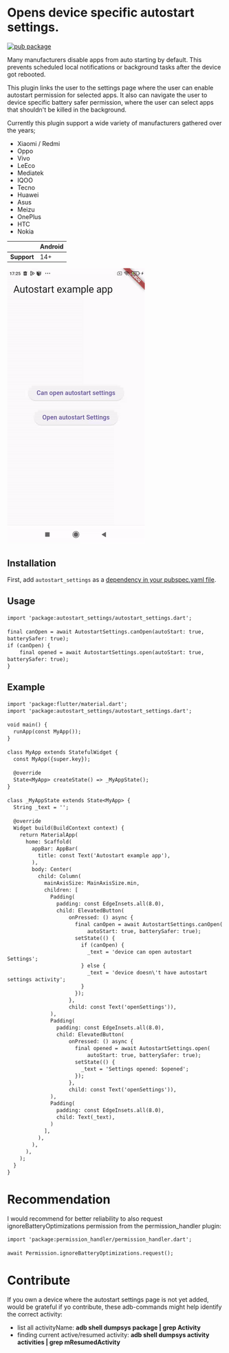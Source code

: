<?code-excerpt path-base="excerpts/packages/autostart_settings"?>

# Opens device specific autostart settings. 

[![pub package](https://img.shields.io/pub/v/autostart_settings.svg)](https://pub.dev/packages/autostart_settings)

Many manufacturers disable apps from auto starting by default. This prevents scheduled local notifications or background tasks after the device got rebooted.

This plugin links the user to the settings page where the user can enable autostart permission for selected apps. It also can navigate the user to device specific battery safer permission, where the user can select apps that shouldn't be killed in the background.

Currently this plugin support a wide variety of manufacturers gathered over the years;
* Xiaomi / Redmi
* Oppo
* Vivo
* LeEco
* Mediatek
* IQOO
* Tecno
* Huawei
* Asus
* Meizu
* OnePlus
* HTC
* Nokia




|             | Android |
|-------------|---------|
| **Support** | 14+     |


![The example app running on Redmi 7A](https://github.com/chris-wolf/autostart_settings/blob/main/example/videos/autostart_settings_xiaomi.gif?raw=true)

## Installation

First, add `autostart_settings` as a [dependency in your pubspec.yaml file](https://flutter.dev/using-packages/).

##  Usage

```
import 'package:autostart_settings/autostart_settings.dart';

final canOpen = await AutostartSettings.canOpen(autoStart: true, batterySafer: true);
if (canOpen) {
    final opened = await AutostartSettings.open(autoStart: true, batterySafer: true);
}

```

## Example

```
import 'package:flutter/material.dart';
import 'package:autostart_settings/autostart_settings.dart';

void main() {
  runApp(const MyApp());
}

class MyApp extends StatefulWidget {
  const MyApp({super.key});

  @override
  State<MyApp> createState() => _MyAppState();
}

class _MyAppState extends State<MyApp> {
  String _text = '';

  @override
  Widget build(BuildContext context) {
    return MaterialApp(
      home: Scaffold(
        appBar: AppBar(
          title: const Text('Autostart example app'),
        ),
        body: Center(
          child: Column(
            mainAxisSize: MainAxisSize.min,
            children: [
              Padding(
                padding: const EdgeInsets.all(8.0),
                child: ElevatedButton(
                    onPressed: () async {
                      final canOpen = await AutostartSettings.canOpen(
                          autoStart: true, batterySafer: true);
                      setState(() {
                        if (canOpen) {
                          _text = 'device can open autostart Settings';
                        } else {
                          _text = 'device doesn\'t have autostart settings activity';
                        }
                      });
                    },
                    child: const Text('openSettings')),
              ),
              Padding(
                padding: const EdgeInsets.all(8.0),
                child: ElevatedButton(
                    onPressed: () async {
                      final opened = await AutostartSettings.open(
                          autoStart: true, batterySafer: true);
                      setState(() {
                        _text = 'Settings opened: $opened';
                      });
                    },
                    child: const Text('openSettings')),
              ),
              Padding(
                padding: const EdgeInsets.all(8.0),
                child: Text(_text),
              )
            ],
          ),
        ),
      ),
    );
  }
}
```

# Recommendation

I would recommend for better reliability to also request ignoreBatteryOptimizations permission from the permission_handler plugin:

```
import 'package:permission_handler/permission_handler.dart';

await Permission.ignoreBatteryOptimizations.request();
```
# Contribute
If you own a device where the autostart settings page is not yet added, would be grateful if yo contribute, these adb-commands might help identify the correct activity:
* list all activityName:   __adb shell dumpsys package | grep Activity__
* finding current active/resumed activity:   __adb shell dumpsys activity activities | grep mResumedActivity__



